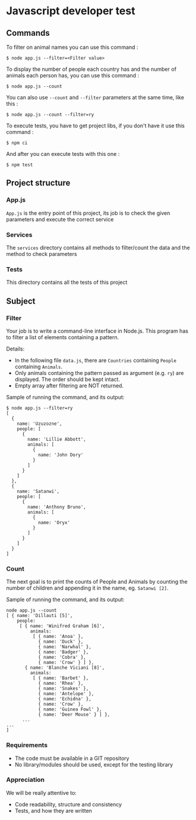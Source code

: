 # Javascript developer test

## Commands

To filter on animal names you can use this command :
```shell script
$ node app.js --filter=<Filter value>
```

To display the number of people each country has and the number of animals each person has, you can use this command :
```shell script
$ node app.js --count
```

You can also use `--count` and `--filter` parameters at the same time, like this :
```shell script
$ node app.js --count --filter=ry
```

To execute tests, you have to get project libs, if you don't have it use this command :
```shell script
$ npm ci
```
And after you can execute tests with this one :
```shell script
$ npm test
```

## Project structure

### App.js

`App.js` is the entry point of this project, its job is to check the given parameters and execute the correct service

### Services

The `services` directory contains all methods to filter/count the data and the method to check parameters

### Tests

This directory contains all the tests of this project

## Subject

### Filter

Your job is to write a command-line interface in Node.js. 
This program has to filter a list of elements containing a pattern.

Details:
- In the following file `data.js`, there are `Countries` containing `People` containing `Animals`.
- Only animals containing the pattern passed as argument (e.g. `ry`) are displayed. The order should be kept intact.
- Empty array after filtering are NOT returned.

Sample of running the command, and its output:

```shell script
$ node app.js --filter=ry
[
  {
    name: 'Uzuzozne',
    people: [
      {
        name: 'Lillie Abbott',
        animals: [
          {
            name: 'John Dory'
          }
        ]
      }
    ]
  },
  {
    name: 'Satanwi',
    people: [
      {
        name: 'Anthony Bruno',
        animals: [
          {
            name: 'Oryx'
          }
        ]
      }
    ]
  }
]
```

### Count

The next goal is to print the counts of People and Animals by counting the number of children and appending it in the name, eg. `Satanwi [2]`.

Sample of running the command, and its output:

```shell script
node app.js --count
[ { name: 'Dillauti [5]',
    people:
     [ { name: 'Winifred Graham [6]',
         animals:
          [ { name: 'Anoa' },
            { name: 'Duck' },
            { name: 'Narwhal' },
            { name: 'Badger' },
            { name: 'Cobra' },
            { name: 'Crow' } ] },
       { name: 'Blanche Viciani [8]',
         animals:
          [ { name: 'Barbet' },
            { name: 'Rhea' },
            { name: 'Snakes' },
            { name: 'Antelope' },
            { name: 'Echidna' },
            { name: 'Crow' },
            { name: 'Guinea Fowl' },
            { name: 'Deer Mouse' } ] },
      ...
...
]
```

### Requirements

- The code must be available in a GIT repository
- No library/modules should be used, except for the testing library

### Appreciation

We will be really attentive to:

- Code readability, structure and consistency
- Tests, and how they are written
